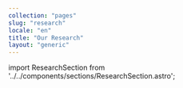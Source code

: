 ```yaml
---
collection: "pages"
slug: "research"
locale: "en"
title: "Our Research"
layout: "generic"
---
```


import ResearchSection from '../../components/sections/ResearchSection.astro';

<ResearchSection client:load locale="en" />